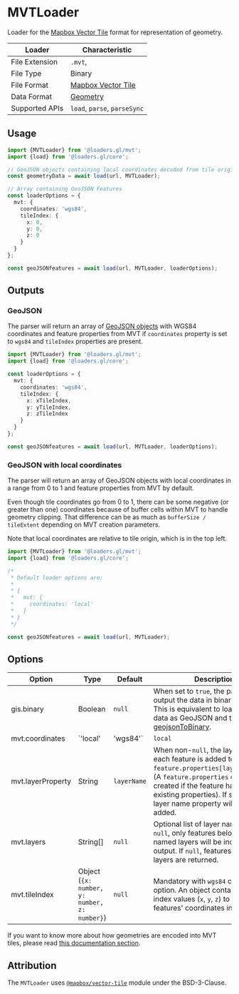 # MVTLoader

Loader for the [Mapbox Vector Tile](https://docs.mapbox.com/vector-tiles/specification/) format for representation of geometry.

| Loader         | Characteristic                                                            |
| -------------- | ------------------------------------------------------------------------- |
| File Extension | `.mvt`,                                                                   |
| File Type      | Binary                                                                    |
| File Format    | [Mapbox Vector Tile](https://docs.mapbox.com/vector-tiles/specification/) |
| Data Format    | [Geometry](/docs/specifications/category-gis)                             |
| Supported APIs | `load`, `parse`, `parseSync`                                              |

## Usage

```typescript
import {MVTLoader} from '@loaders.gl/mvt';
import {load} from '@loaders.gl/core';

// GeoJSON objects containing local coordinates decoded from tile origin to a range of [0 - (bufferSize / tileExtent), 1 + (bufferSize / tileExtent)]
const geometryData = await load(url, MVTLoader);

// Array containing GeoJSON Features
const loaderOptions = {
  mvt: {
    coordinates: 'wgs84',
    tileIndex: {
      x: 0,
      y: 0,
      z: 0
    }
  }
};

const geoJSONfeatures = await load(url, MVTLoader, loaderOptions);
```

## Outputs

### GeoJSON

The parser will return an array of [GeoJSON objects](https://tools.ietf.org/html/rfc7946) with WGS84 coordinates and feature properties from MVT if `coordinates` property is set to `wgs84` and `tileIndex` properties are present.

```typescript
import {MVTLoader} from '@loaders.gl/mvt';
import {load} from '@loaders.gl/core';

const loaderOptions = {
  mvt: {
    coordinates: 'wgs84',
    tileIndex: {
      x: xTileIndex,
      y: yTileIndex,
      z: zTileIndex
    }
  }
};

const geoJSONfeatures = await load(url, MVTLoader, loaderOptions);
```

### GeoJSON with local coordinates

The parser will return an array of GeoJSON objects with local coordinates in a range from 0 to 1 and feature properties from MVT by default.

Even though tile coordinates go from 0 to 1, there can be some negative (or greater than one) coordinates because of buffer cells within MVT to handle geometry clipping. That difference can be as much as `bufferSize / tileExtent` depending on MVT creation parameters.

Note that local coordinates are relative to tile origin, which is in the top left.

```typescript
import {MVTLoader} from '@loaders.gl/mvt';
import {load} from '@loaders.gl/core';

/*
 * Default loader options are:
 *
 * {
 *   mvt: {
 *     coordinates: 'local'
 *   }
 * }
 */

const geoJSONfeatures = await load(url, MVTLoader);
```

## Options

| Option            | Type                                         | Default     | Description                                                                                                                                                                                                                                                                            |
| ----------------- | -------------------------------------------- | ----------- | -------------------------------------------------------------------------------------------------------------------------------------------------------------------------------------------------------------------------------------------------------------------------------------- |
| gis.binary        | Boolean                                      | `null`      | When set to `true`, the parser will output the data in binary format. This is equivalent to loading the data as GeoJSON and then applying [geojsonToBinary](/docs/modules/gis/api-reference/geojson-to-binary).                                                                         |
| mvt.coordinates   | `'local' | 'wgs84'`                          | `local`     | When set to `wgs84`, the parser will return a flat array of GeoJSON objects with coordinates in longitude, latitude decoded from the provided tile index. When set to `local`, the parser will return a flat array of GeoJSON objects with local coordinates decoded from tile origin. |
| mvt.layerProperty | String                                       | `layerName` | When non-`null`, the layer name of each feature is added to `feature.properties[layerProperty]`. (A `feature.properties` object is created if the feature has no existing properties). If set to `null`, a layer name property will not be added.                                      |
| mvt.layers        | String[]                                     | `null`      | Optional list of layer names. If not `null`, only features belonging to the named layers will be included in the output. If `null`, features from all layers are returned.                                                                                                             |
| mvt.tileIndex     | Object (`{x: number, y: number, z: number}`) | `null`      | Mandatory with `wgs84` coordinates option. An object containing tile index values (`x`, `y`, `z`) to reproject features' coordinates into WGS84.                                                                                                                                       |

If you want to know more about how geometries are encoded into MVT tiles, please read [this documentation section](https://docs.mapbox.com/vector-tiles/specification/#encoding-geometry).

## Attribution

The `MVTLoader` uses [`@mapbox/vector-tile`](https://github.com/mapbox/vector-tile-js) module under the BSD-3-Clause.

